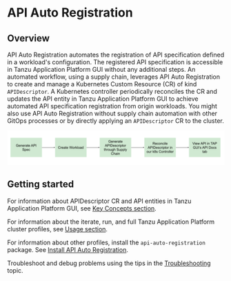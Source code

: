 # API Auto Registration

## <a id='overview'></a> Overview

API Auto Registration automates the registration of API specification defined in a workload's configuration.
The registered API specification is accessible in Tanzu Application Platform GUI without any additional steps.
An automated workflow, using a supply chain, leverages API Auto Registration to create and manage a Kubernetes Custom Resource (CR) of kind `APIDescriptor`. 
A Kubernetes controller periodically reconciles the CR and updates the API entity in Tanzu Application Platform GUI to achieve automated API specification registration from origin workloads.
You might also use API Auto Registration without supply chain automation with other GitOps processes or by directly applying an `APIDescriptor` CR to the cluster.

![API Auto Registration](./images/autoregistering-api-entities-stages.png)

## <a id='getting-started'></a> Getting started

For information about APIDescriptor CR and API entities in Tanzu Application Platform GUI, see [Key Concepts section](key-concepts.md).

For information about the iterate, run, and full Tanzu Application Platform cluster profiles, see [Usage section](usage.md).

For information about other profiles, install the `api-auto-registration` package. See [Install API Auto Registration](installation.md).

Troubleshoot and debug problems using the tips in the [Troubleshooting](troubleshooting.md) topic.